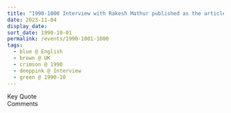```yaml
---
title: "1990-1000 Interview with Rakesh Mathur published as the article The Russians Love for Yoga' in the October 1990 Issue of Hinduism Today Quarterly Magazine of Himalayan Academy in Kapa'a (Hawaii), UK"
date: 2023-11-04
display_date: 
sort_date: 1990-10-01
permalink: /events/1990-1001-1000
tags:
  - blue @ English
  - brown @ UK
  - crimson @ 1990
  - deeppink @ Interview
  - green @ 1990-10
---
```


<wave-list>
  <list-title color="green" width="75">Key Quote</list-title>
  <list-item color="BlanchedAlmond"  width="200"></list-item>
  <list-item color="Lavender"></list-item>
  <list-item color="BlanchedAlmond"></list-item>
</wave-list>

<br>

<wave-list>
  <list-title color="green" width="75">Comments</list-title>
  <list-item color="BlanchedAlmond"  width="200"></list-item>
  <list-item color="Lavender"></list-item>
  <list-item color="BlanchedAlmond"></list-item>
</wave-list>
